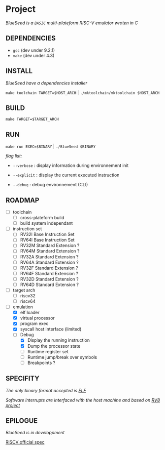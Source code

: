 # Project

*_BlueSeed is a `BASIC` multi-plateform RISC-V emulator wroten in C_*

## DEPENDENCIES

- `gcc` (dev under 9.2.1)
- `make` (dev under 4.3)

## INSTALL

_BlueSeed have a dependencies installer_

`make toolchain TARGET=$HOST_ARCH` | `./mktoolchain/mktoolchain $HOST_ARCH`

## BUILD

`make TARGET=$TARGET_ARCH`


## RUN

`make run EXEC=$BINARY` | `./BlueSeed $BINARY`

*flag list:*
  - `--verbose`   : display information during environnement init

  - `--explicit`  : display the current executed instruction

  - `--debug`     : debug environnement (CLI)


## ROADMAP

- [ ] toolchain
  - [ ] cross-plateform build
  - [ ] build system independant
- [ ] instruction set
  - [ ] RV32I Base Instruction Set
  - [ ] RV64I Base Instruction Set
  - [ ] RV32M Standard Extension ?
  - [ ] RV64M Standard Extension ?
  - [ ] RV32A Standard Extension ?
  - [ ] RV64A Standard Extension ?
  - [ ] RV32F Standard Extension ?
  - [ ] RV64F Standard Extension ?
  - [ ] RV32D Standard Extension ?
  - [ ] RV64D Standard Extension ?
- [ ] target arch
  - [ ] riscv32
  - [ ] riscv64
- [ ] emulation
  - [X] elf loader
  - [X] virtual processor
  - [X] program exec
  - [X] syscall host interface (limited)
  - [ ] Debug
    - [X] Display the running instruction
    - [X] Dump the processor state
    - [ ] Runtime register set
    - [ ] Runtime jump/break over symbols
    - [ ] Breakpoints ?

## SPECIFITY

_The only binary format accepted is [ELF](https://refspecs.linuxbase.org/LSB_3.0.0/LSB-PDA/LSB-PDA/generic-elf.html)_

_Software interrupts are interfaced with the host machine and based on [RV8 project](https://rv8.io/syscalls.html)_


## EPILOGUE

_BlueSeed is in developpment_

[RISCV official spec](https://content.riscv.org/wp-content/uploads/2017/05/riscv-spec-v2.2.pdf)
